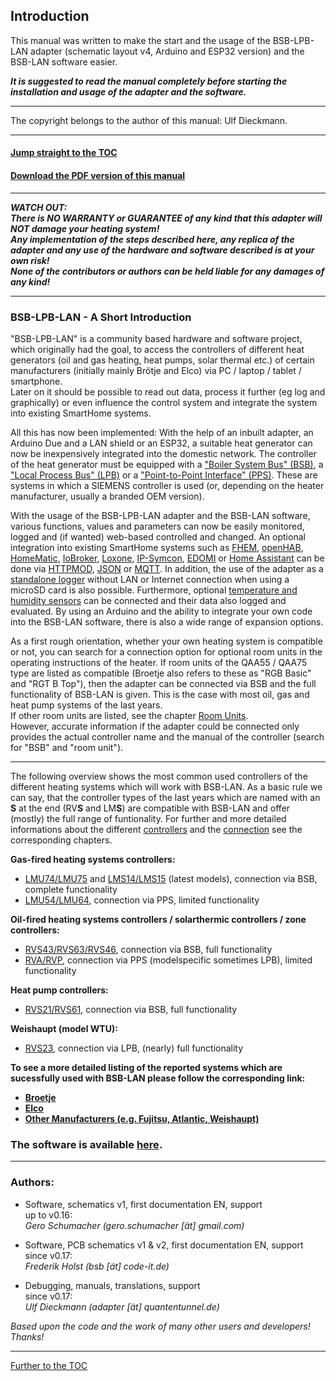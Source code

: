 ## Introduction

This manual was written to make the start and the usage of the BSB-LPB-LAN adapter (schematic layout v4, Arduino and ESP32 version) and the BSB-LAN software easier.  

***It is suggested to read the manual completely before starting the installation and usage of the adapter and the software.***    
    
---  
  
The copyright belongs to the author of this manual: Ulf Dieckmann.
  
---  
    
#### [Jump straight to the TOC](toc.md)      
#### [Download the PDF version of this manual](https://github.com/1coderookie/BSB-LPB-LAN_EN/raw/master/BSB-LPB-LAN-manual.pdf)     



---  
***WATCH OUT:  
There is NO WARRANTY or GUARANTEE of any kind that this adapter will NOT damage your heating system!  
Any implementation of the steps described here, any replica of the adapter and any use of the hardware and software described is at your own risk!  
None of the contributors or authors can be held liable for any damages of any kind!***   

---
  
### BSB-LPB-LAN - A Short Introduction

"BSB-LPB-LAN" is a community based hardware and software project, which originally had the goal, to access the controllers of different heat generators (oil and gas heating, heat pumps, solar thermal etc.) of certain manufacturers (initially mainly Brötje and Elco) via PC / laptop / tablet / smartphone.  
Later on it should be possible to read out data, process it further (eg log and graphically) or even influence the control system and integrate the system into existing SmartHome systems.
    
All this has now been implemented:
With the help of an inbuilt adapter, an Arduino Due and a LAN shield or an ESP32, a suitable heat generator can now be inexpensively integrated into the domestic network.
The controller of the heat generator must be equipped with a ["Boiler System Bus" (BSB)](https://1coderookie.github.io/BSB-LPB-LAN_EN/chap02.html#21-bsb-and-lpb), a ["Local Process Bus" (LPB)](https://1coderookie.github.io/BSB-LPB-LAN_EN/chap02.html#21-bsb-and-lpb) or a ["Point-to-Point Interface" (PPS)](https://1coderookie.github.io/BSB-LPB-LAN_EN/chap02.html#22-pps). These are systems in which a SIEMENS controller is used (or, depending on the heater manufacturer, usually a branded OEM version).

With the usage of the BSB-LPB-LAN adapter and the BSB-LAN software, various functions, values and parameters can now be easily monitored, logged and (if wanted) web-based controlled and changed.
An optional integration into existing SmartHome systems such as [FHEM](https://1coderookie.github.io/BSB-LPB-LAN_EN/chap11.html#111-fhem), [openHAB](https://1coderookie.github.io/BSB-LPB-LAN_EN/chap11.html#112-openhab), [HomeMatic](https://1coderookie.github.io/BSB-LPB-LAN_EN/chap11.html#113-homematic-eq3), [IoBroker](https://1coderookie.github.io/BSB-LPB-LAN_EN/chap11.html#114-iobroker), [Loxone](https://1coderookie.github.io/BSB-LPB-LAN_EN/chap11.html#115-loxone), [IP-Symcon](https://1coderookie.github.io/BSB-LPB-LAN_EN/chap11.html#116-ip-symcon), [EDOMI](https://1coderookie.github.io/BSB-LPB-LAN_EN/chap11.md#1110-edomi) or [Home Assistant](https://1coderookie.github.io/BSB-LPB-LAN_EN/chap11.md#1111-home-assistant) can be done via [HTTPMOD](https://1coderookie.github.io/BSB-LPB-LAN_EN/chap11.html#1112-integration-via-httpmod-module), [JSON](https://1coderookie.github.io/BSB-LPB-LAN_EN/chap08.html#824-retrieving-and-controlling-via-json) or [MQTT](https://1coderookie.github.io/BSB-LPB-LAN_EN/chap11.html#117-mqtt-influxdb-telegraf-and-grafana).
In addition, the use of the adapter as a [standalone logger](https://1coderookie.github.io/BSB-LPB-LAN_EN/chap09.html#91-usage-of-the-adapter-as-a-standalone-logger-with-bsb-lan) without LAN or Internet connection when using a microSD card is also possible.
Furthermore, optional [temperature and humidity sensors](https://1coderookie.github.io/BSB-LPB-LAN_EN/chap12.html#123-usage-of-optional-sensors-dht22-and-ds18b20) can be connected and their data also logged and evaluated. By using an Arduino and the ability to integrate your own code into the BSB-LAN software, there is also a wide range of expansion options.

    
As a first rough orientation, whether your own heating system is compatible or not, you can search for a connection option for optional room units in the operating instructions of the heater. If room units of the QAA55 / QAA75 type are listed as compatible (Broetje also refers to these as "RGB Basic" and "RGT B Top"), then the adapter can be connected via BSB and the full functionality of BSB-LAN is given. This is the case with most oil, gas and heat pump systems of the last years.  
If other room units are listed, see the chapter [Room Units](chap03.md#36-conventional-room-units-for-the-listed-controllers).  
However, accurate information if the adapter could be connected only provides the actual controller name and the manual of the controller (search for "BSB" and "room unit").
   
---

The following overview shows the most common used controllers of the different heating systems which will work with BSB-LAN. As a basic rule we can say, that the controller types of the last years which are named with an **S** at the end (RV**S** and LM**S**) are compatible with BSB-LAN and offer (mostly) the full range of funtionality. For further and more detailed informations about the different [controllers](chap03.md#32-detailed-listing-and-description-of-the-supported-controllers) and the [connection](chap02.md#23-connecting-the-adapter-to-the-controller) see the corresponding chapters.  
   
**Gas-fired heating systems controllers:**  
- [LMU74/LMU75](chap03.md#3211-lmu-controllers) and [LMS14/LMS15](chap03.md#3212-lms-controllers) (latest models), connection via BSB, complete functionality  
- [LMU54/LMU64](chap03.md#3211-lmu-controllers), connection via PPS, limited functionality  
   
**Oil-fired heating systems controllers / solarthermic controllers / zone controllers:**  
- [RVS43/RVS63/RVS46](chap03.md#3222-rvs-controllers), connection via BSB, full functionality  
- [RVA/RVP](chap03.md#3221-rva-and-rvp-controllers), connection via PPS (modelspecific sometimes LPB), limited functionality 
   
**Heat pump controllers:**  
- [RVS21/RVS61](chap03.md#3222-rvs-controllers), connection via BSB, full functionality  
   
**Weishaupt (model WTU):**  
- [RVS23](chap03.md#3222-rvs-controllers), connection via LPB, (nearly) full functionality  
   
**To see a more detailed listing of the reported systems which are sucessfully used with BSB-LAN please follow the corresponding link:**  
- **[Broetje](chap03.md#311-broetje)**  
- **[Elco](chap03.md#312-elco)**  
- **[Other Manufacturers (e.g. Fujitsu, Atlantic, Weishaupt)](chap03.md#313-other-manufacturers)**  

  
### The software is available [here](https://github.com/fredlcore/bsb_lan).

---  

### Authors:

-   Software, schematics v1, first documentation EN, support  
    up to v0.16:  
    *Gero Schumacher (gero.schumacher \[ät\] gmail.com)*

-   Software, PCB schematics v1 & v2, first documentation EN, support  
    since v0.17:  
    *Frederik Holst (bsb \[ät\] code-it.de)*

-   Debugging, manuals, translations, support  
    since v0.17:  
    *Ulf Dieckmann (adapter \[ät\] quantentunnel.de)*

*Based upon the code and the work of many other users and developers! Thanks!*  
      
    
---
    
[Further to the TOC](toc.md)  



